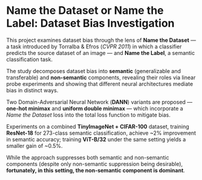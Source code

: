 # Name the Dataset or Name the Label: Dataset Bias Investigation

This project examines dataset bias through the lens of **Name the Dataset** — a task introduced by Torralba & Efros (*CVPR 2011*) in which a classifier predicts the source dataset of an image — and **Name the Label**, a semantic classification task.  

The study decomposes dataset bias into **semantic** (generalizable and transferable) and **non-semantic** components, revealing their roles via linear probe experiments and showing that different neural architectures mediate bias in distinct ways.  

Two Domain-Adversarial Neural Network (**DANN**) variants are proposed — **one-hot minimax** and **uniform double minimax** — which incorporate a *Name the Dataset* loss into the total loss function to mitigate bias.  

Experiments on a combined **TinyImageNet + CIFAR-100** dataset, training **ResNet-18** for 273-class semantic classification, achieve ~2% improvement in semantic accuracy; training **ViT-B/32** under the same setting yields a smaller gain of ~0.5%.  

While the approach suppresses both semantic and non-semantic components (despite only non-semantic suppression being desirable), **fortunately, in this setting, the non-semantic component is dominant**.
